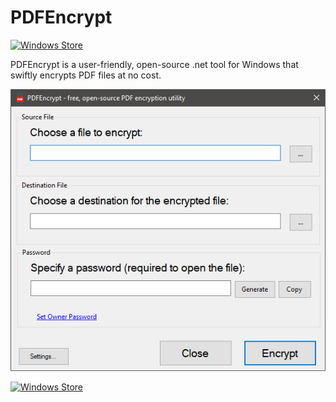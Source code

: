 # PDFEncrypt

[![Windows Store](https://img.shields.io/badge/Windows%20Store-PDFEncrypt%20AGPL-green?style=flat&logo=windows&link=https://www.microsoft.com/store/productId/9NC5KPZM2ZRM)](https://www.microsoft.com/store/productId/9NC5KPZM2ZRM)

PDFEncrypt is a user-friendly, open-source .net tool for Windows that swiftly encrypts PDF files at no cost.

![Screenshot](./Documentation/PDFEncrypt%20Screenshot.png "Screenshot")

[![Windows Store](https://get.microsoft.com/images/en-US%20dark.svg)](ms-windows-store://pdp/?productid=9NC5KPZM2ZRM&cid=&mode=mini)
